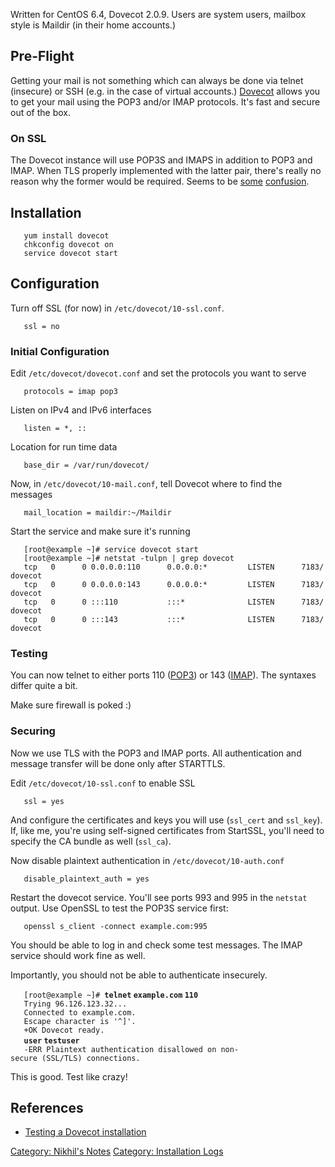Written for CentOS 6.4, Dovecot 2.0.9. Users are system users, mailbox
style is Maildir (in their home accounts.)

Pre-Flight
----------

Getting your mail is not something which can always be done via telnet
(insecure) or SSH (e.g. in the case of virtual accounts.)
[Dovecot](http://www.dovecot.org/) allows you to get your mail using the
POP3 and/or IMAP protocols. It's fast and secure out of the box.

### On SSL

The Dovecot instance will use POP3S and IMAPS in addition to POP3 and
IMAP. When TLS properly implemented with the latter pair, there's really
no reason why the former would be required. Seems to be
[some](http://wiki.dovecot.org/SSL)
[confusion](https://support.google.com/mail/answer/1074635?hl=en&uls=en).

Installation
------------

`   yum install dovecot`  
`   chkconfig dovecot on`  
`   service dovecot start`

Configuration
-------------

Turn off SSL (for now) in `/etc/dovecot/10-ssl.conf`.

`   ssl = no`

### Initial Configuration

Edit `/etc/dovecot/dovecot.conf` and set the protocols you want to serve

`   protocols = imap pop3`

Listen on IPv4 and IPv6 interfaces

`   listen = *, ::`

Location for run time data

`   base_dir = /var/run/dovecot/`

Now, in `/etc/dovecot/10-mail.conf`, tell Dovecot where to find the
messages

`   mail_location = maildir:~/Maildir`

Start the service and make sure it's running

`   [root@example ~]# service dovecot start`  
`   [root@example ~]# netstat -tulpn | grep dovecot`  
`   tcp   0      0 0.0.0.0:110      0.0.0.0:*         LISTEN      7183/dovecot`  
`   tcp   0      0 0.0.0.0:143      0.0.0.0:*         LISTEN      7183/dovecot`  
`   tcp   0      0 :::110           :::*              LISTEN      7183/dovecot`  
`   tcp   0      0 :::143           :::*              LISTEN      7183/dovecot`

### Testing

You can now telnet to either ports 110
([POP3](http://techhelp.santovec.us/pop3telnet.htm)) or 143
([IMAP](http://www.anta.net/misc/telnet-troubleshooting/imap.shtml)).
The syntaxes differ quite a bit.

Make sure firewall is poked :)

### Securing

Now we use TLS with the POP3 and IMAP ports. All authentication and
message transfer will be done only after STARTTLS.

Edit `/etc/dovecot/10-ssl.conf` to enable SSL

`   ssl = yes`

And configure the certificates and keys you will use (`ssl_cert` and
`ssl_key`). If, like me, you're using self-signed certificates from
StartSSL, you'll need to specify the CA bundle as well (`ssl_ca`).

Now disable plaintext authentication in `/etc/dovecot/10-auth.conf`

`   disable_plaintext_auth = yes`

Restart the dovecot service. You'll see ports 993 and 995 in the
`netstat` output. Use OpenSSL to test the POP3S service first:

`   openssl s_client -connect example.com:995`

You should be able to log in and check some test messages. The IMAP
service should work fine as well.

Importantly, you should not be able to authenticate insecurely.

`   [root@example ~]# `**`telnet` `example.com` `110`**  
`   Trying 96.126.123.32...`  
`   Connected to example.com.`  
`   Escape character is '^]'.`  
`   +OK Dovecot ready.`  
`   `**`user` `testuser`**  
`   -ERR Plaintext authentication disallowed on non-secure (SSL/TLS) connections.`

This is good. Test like crazy!

References
----------

-   [Testing a Dovecot
    installation](http://wiki.dovecot.org/TestInstallation)

[Category: Nikhil's Notes](Category:_Nikhil's_Notes "wikilink")
[Category: Installation Logs](Category:_Installation_Logs "wikilink")
